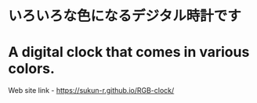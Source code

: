 # いろいろな色になるデジタル時計です
# A digital clock that comes in various colors.
Web site link - <a href="https://github.com/Sukun-R/RGB-clock" target="_blank">https://sukun-r.github.io/RGB-clock/</a>
